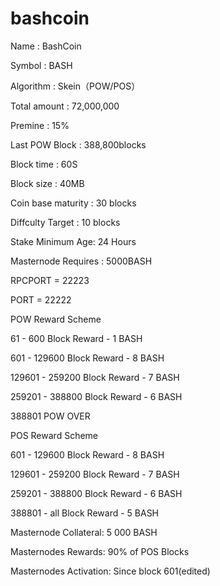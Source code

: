 # bashcoin
Name : BashCoin

Symbol : BASH

Algorithm : Skein（POW/POS）

Total amount : 72,000,000

Premine : 15%

Last POW Block : 388,800blocks

Block time : 60S

Block size : 40MB

Coin base maturity :  30 blocks

Diffculty Target : 10 blocks

Stake Minimum Age: 24 Hours

Masternode Requires : 5000BASH

RPCPORT = 22223

PORT = 22222

POW Reward Scheme

61 - 600 Block Reward - 1 BASH

601 - 129600 Block Reward - 8 BASH

129601 - 259200 Block Reward - 7 BASH

259201 - 388800 Block Reward - 6 BASH

388801 POW OVER

POS Reward Scheme

601 - 129600 Block Reward - 8 BASH

129601 - 259200 Block Reward - 7 BASH

259201 - 388800 Block Reward - 6 BASH

388801 - all  Block Reward - 5 BASH

Masternode Collateral: 5 000 BASH

Masternodes Rewards: 90% of POS Blocks

Masternodes Activation: Since block 601(edited)
